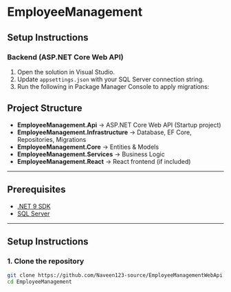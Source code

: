 ﻿# EmployeeManagement

## Setup Instructions

### Backend (ASP.NET Core Web API)
1. Open the solution in Visual Studio.
2. Update `appsettings.json` with your SQL Server connection string.
3. Run the following in Package Manager Console to apply migrations:


##  Project Structure
- **EmployeeManagement.Api** → ASP.NET Core Web API (Startup project)
- **EmployeeManagement.Infrastructure** → Database, EF Core, Repositories, Migrations
- **EmployeeManagement.Core** → Entities & Models
- **EmployeeManagement.Services** → Business Logic
- **EmployeeManagement.React** → React frontend (if included)

---

## Prerequisites
- [.NET 9 SDK](https://dotnet.microsoft.com/download)
- [SQL Server](https://www.microsoft.com/en-us/sql-server/sql-server-downloads)

---

## Setup Instructions

### 1. Clone the repository
```sh
git clone https://github.com/Naveen123-source/EmployeeManagementWebApi.git
cd EmployeeManagement


